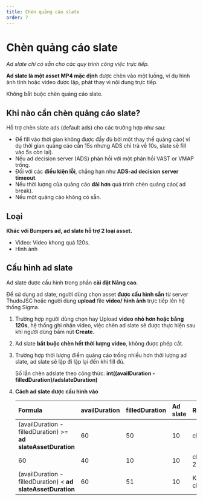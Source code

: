 ```yaml
---
title: Chèn quảng cáo slate
order: 7
---
```


# Chèn quảng cáo slate
 *Ad slate chỉ có sẵn cho các quy trình công việc trực tiếp.*

 **Ad slate là một asset MP4 mặc định** được chèn vào một luồng, ví dụ hình ảnh tĩnh hoặc video được lặp, phát thay vì nội dung trực tiếp.

Không bắt buộc chèn quảng cáo slate.

## Khi nào cần chèn quảng cáo slate?

Hỗ trợ chèn slate ads (default ads) cho các trường hợp như sau:

-  Để fill vào thời gian không được đầy đủ bởi một thay thế quảng cáo( ví dụ thời gian quảng cáo cần 15s nhưng ADS chỉ trả về 10s, slate sẽ fill vào 5s còn lại).
- Nếu ad decision server (ADS) phàn hồi với một phản hồi VAST or VMAP trống.
- Đối với các **điều kiện lỗi**, chẳng hạn như **ADS-ad decision server timeout**.
- Nếu thời lượng của quảng cáo **dài hơn** quá trình chèn quảng cáo( ad break).
- Nếu một quảng cáo không có sẵn.

## Loại

**Khác với Bumpers ad, ad slate hỗ trợ 2 loại asset.**

- Video: Video khong quá 120s.
- Hình ảnh

## Cấu hình ad slate

Ad slate được cấu hình trong phần **cài đặt Nâng cao**.

Để sử dụng ad slate, người dùng chọn asset **được cấu hình sẵn** từ server ThudoJSC hoặc người dùng **upload** file **video/ hình ảnh** trực tiếp lên hệ thống Sigma.

1. Trường hợp người dùng chọn hay Upload **video nhỏ hơn hoặc bằng 120s**, hệ thống ghi nhận video, việc chèn ad slate sẽ được thực hiện sau khi người dùng bấm nút **Create.**

2. Ad slate **bắt buộc chèn hết thời lượng video**, không được phép cắt.

3. Trường hợp thời lượng điểm quảng cáo trống nhiều hơn thời lượng ad slate, ad slate sẽ lặp đi lặp lại đến khi fill đủ.

   Số lần chèn adslate theo công thức: **int((availDuration - filledDuration)/adslateDuration)**

4. **Cách ad slate được cấu hình vào**

   | **Formula**                                                   | availDuration | filledDuration | Ad slate | **Result** |
   |:------------------------------------------------------------- |:------------- |:-------------- |:-------- |:---------- |
   | (availDuration - filledDuration) >= **ad slateAssetDuration** | 60            | 50             | 10       | chèn       |
   | 60                                                            | 40            | 10             | 10       | chèn 2 lần |
   | (availDuration - filledDuration) < **ad slateAssetDuration**  | 60            | 51             | 10       | Không chèn |

